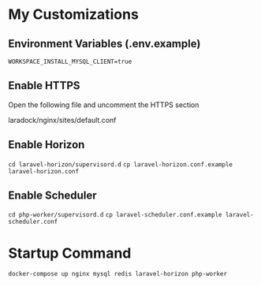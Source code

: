 # My Customizations

## Environment Variables (.env.example)

`WORKSPACE_INSTALL_MYSQL_CLIENT=true`

## Enable HTTPS

Open the following file and uncomment the HTTPS section

laradock/nginx/sites/default.conf

## Enable Horizon

`cd laravel-horizon/supervisord.d`
`cp laravel-horizon.conf.example laravel-horizon.conf`

## Enable Scheduler

`cd php-worker/supervisord.d`
`cp laravel-scheduler.conf.example laravel-scheduler.conf`

# Startup Command

`docker-compose up nginx mysql redis laravel-horizon php-worker`
